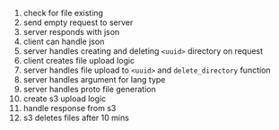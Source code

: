 1. check for file existing
1. send empty request to server
1. server responds with json
1. client can handle json
1. server handles creating and deleting `<uuid>` directory on request
1. client creates file upload logic
1. server handles file upload to `<uuid>` and `delete_directory` function
1. server handles argument for lang type
1. server handles proto file generation
1. create s3 upload logic
1. handle response from s3
1. s3 deletes files after 10 mins
